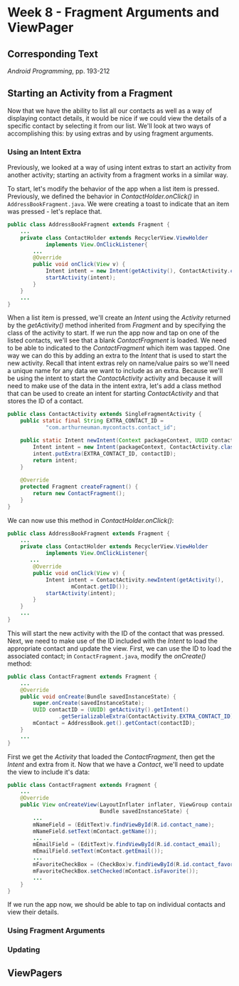 # Week 8 - Fragment Arguments and ViewPager

## Corresponding Text
*Android Programming*, pp. 193-212

## Starting an Activity from a Fragment
Now that we have the ability to list all our contacts as well as a way of 
displaying contact details, it would be nice if we could view the details 
of a specific contact by selecting it from our list.  We'll look at two ways 
of accomplishing this: by using extras and by using fragment arguments. 

### Using an Intent Extra
Previously, we looked at a way of using intent extras to start an activity from 
another activity; starting an activity from a fragment works in a similar way.

To start, let's modify the behavior of the app when a list item is pressed.  
Previously, we defined the behavior in *ContactHolder.onClick()* in 
`AddressBookFragment.java`.  We were creating a toast to indicate that an item 
was pressed - let's replace that.  

```java
public class AddressBookFragment extends Fragment {
    ...
    private class ContactHolder extends RecyclerView.ViewHolder
            implements View.OnClickListener{
        ...
        @Override
        public void onClick(View v) {
            Intent intent = new Intent(getActivity(), ContactActivity.class);
            startActivity(intent);
        }
    }
    ...
}
```

When a list item is pressed, we'll create an *Intent* using the *Activity* 
returned by the *getActivity()* method inherited from *Fragment* and by 
specifying the class of the activity to start.  If we run the app now and 
tap on one of the listed contacts, we'll see that a blank *ContactFragment* is 
loaded.  We need to be able to indicated to the *ContactFragment* which item 
was tapped.  One way we can do this by adding an extra to the *Intent* that is 
used to start the new activity.  Recall that intent extras rely on name/value 
pairs so we'll need a unique name for any data we want to include as an extra.
Because we'll be using the intent to start the *ContactActivity* activity and 
because it will need to make use of the data in the intent extra, let's add 
a class method that can be used to create an intent for starting 
*ContactActivity* and that stores the ID of a contact.

```java
public class ContactActivity extends SingleFragmentActivity {
    public static final String EXTRA_CONTACT_ID =
            "com.arthurneuman.mycontacts.contact_id";

    public static Intent newIntent(Context packageContext, UUID contactID) {
        Intent intent = new Intent(packageContext, ContactActivity.class);
        intent.putExtra(EXTRA_CONTACT_ID, contactID);
        return intent;
    }
    
    @Override
    protected Fragment createFragment() {
        return new ContactFragment();
    }
}
```

We can now use this method in *ContactHolder.onClick()*:

```java
public class AddressBookFragment extends Fragment {
    ...
    private class ContactHolder extends RecyclerView.ViewHolder
            implements View.OnClickListener{
       ...
        @Override
        public void onClick(View v) {
            Intent intent = ContactActivity.newIntent(getActivity(), 
                    mContact.getID());
            startActivity(intent);
        }
    }
    ...
}
```

This will start the new activity with the ID of the contact that was pressed.  
Next, we need to make use of the ID included with the *Intent* to load the 
appropriate contact and update the view.  First, we can use the ID to load 
the associated contact; in `ContactFragment.java`, modify the *onCreate()* 
method:

```java
public class ContactFragment extends Fragment {
    ...
    @Override
    public void onCreate(Bundle savedInstanceState) {
        super.onCreate(savedInstanceState);
        UUID contactID = (UUID) getActivity().getIntent()
                .getSerializableExtra(ContactActivity.EXTRA_CONTACT_ID);
        mContact = AddressBook.get().getContact(contactID);
    }
    ...
}
```

First we get the *Activity* that loaded the *ContactFragment*, then get the 
*Intent* and extra from it.  Now that we have a *Contact*, we'll need to update 
the view to include it's data:

```java
public class ContactFragment extends Fragment {
    ...
    @Override
    public View onCreateView(LayoutInflater inflater, ViewGroup container,
                             Bundle savedInstanceState) {
        ...
        mNameField = (EditText)v.findViewById(R.id.contact_name);
        mNameField.setText(mContact.getName());
        ...
        mEmailField = (EditText)v.findViewById(R.id.contact_email);
        mEmailField.setText(mContact.getEmail());
        ...
        mFavoriteCheckBox = (CheckBox)v.findViewById(R.id.contact_favorite);
        mFavoriteCheckBox.setChecked(mContact.isFavorite());
        ...
    }
}
```

If we run the app now, we should be able to tap on individual contacts and view 
their details.


### Using Fragment Arguments
### Updating

## ViewPagers

